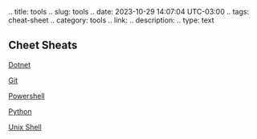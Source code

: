 .. title: tools
.. slug: tools
.. date: 2023-10-29 14:07:04 UTC-03:00
.. tags: cheat-sheet
.. category: tools 
.. link: 
.. description: 
.. type: text


## Cheet Sheats

[Dotnet](link://slug/dotnet)

[Git](link://slug/git)

[Powershell](link://slug/powershell)

[Python](link://slug/python)

[Unix Shell](link://slug/unix-shell)